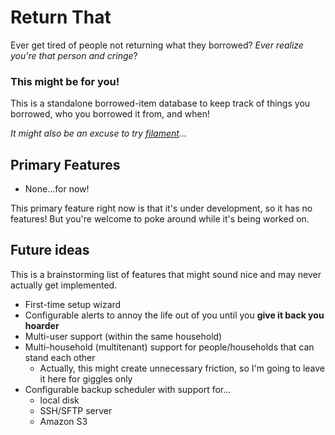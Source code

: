# Return That

Ever get tired of people not returning what they borrowed? _Ever realize you're that person and cringe_?

### This might be for you!

This is a standalone borrowed-item database to keep track of things you borrowed, who you borrowed it from, and when!

_It might also be an excuse to try [filament](https://filamentphp.com/)..._

## Primary Features

- None...for now!

This primary feature right now is that it's under development, so it has no features! But you're welcome to poke around while it's being worked on.

## Future ideas

This is a brainstorming list of features that might sound nice and may never actually get implemented.

- First-time setup wizard
- Configurable alerts to annoy the life out of you until you **give it back you hoarder**
- Multi-user support (within the same household)
- Multi-household (multitenant) support for people/households that can stand each other
  - Actually, this might create unnecessary friction, so I'm going to leave it here for giggles only
- Configurable backup scheduler with support for...
  - local disk
  - SSH/SFTP server
  - Amazon S3
